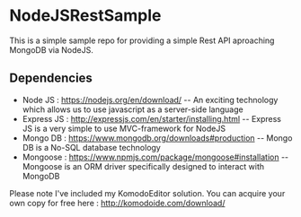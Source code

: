 # NodeJSRestSample
This is a simple sample repo for providing a simple Rest API aproaching MongoDB via NodeJS.

Dependencies
------------
- Node JS : https://nodejs.org/en/download/
-- An exciting technology which allows us to use javascript as a server-side language
- Express JS : http://expressjs.com/en/starter/installing.html
-- Express JS is a very simple to use MVC-framework for NodeJS
- Mongo DB : https://www.mongodb.org/downloads#production
-- Mongo DB is a No-SQL database technology
- Mongoose : https://www.npmjs.com/package/mongoose#installation
-- Mongoose is an ORM driver specifically designed to interact with MongoDB

Please note I've included my KomodoEditor solution.
You can acquire your own copy for free here : http://komodoide.com/download/